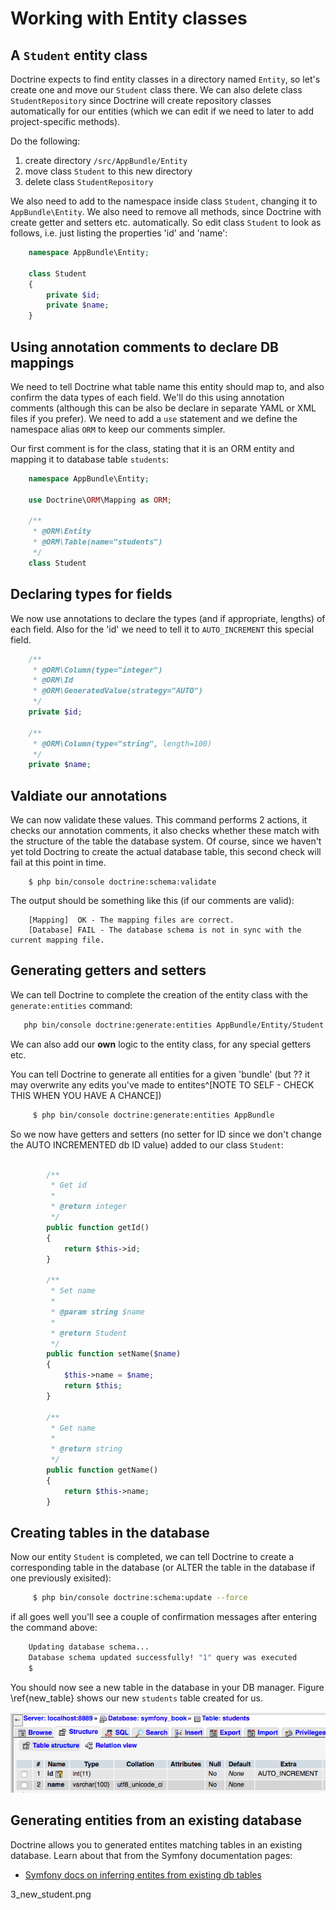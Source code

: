 

# Working with Entity classes

## A `Student` entity class

Doctrine expects to find entity classes in a directory named `Entity`, so let's create one and move our `Student` class there. We can also delete class `StudentRepository` since Doctrine will create repository classes automatically for our entities (which we can edit if we need to later to add project-specific methods).

Do the following:

1. create directory `/src/AppBundle/Entity`
1. move class `Student` to this new directory
1. delete class `StudentRepository`

We also need to add to the namespace inside class `Student`, changing it to `AppBundle\Entity`. We also need to remove all methods, since Doctrine with create getter and setters etc. automatically. So edit class `Student` to look as follows, i.e. just listing the properties 'id' and 'name':

```php
    namespace AppBundle\Entity;

    class Student
    {
        private $id;
        private $name;
    }
```

## Using annotation comments to declare DB mappings

We need to tell Doctrine what table name this entity should map to, and also confirm the data types of each field. We'll do this using annotation comments (although this can be also be declare in separate YAML or XML files if you prefer). We need to add a `use` statement and we define the namespace alias `ORM` to keep our comments simpler.

Our first comment is for the class, stating that it is an ORM entity and mapping it to database table `students`:

```php
    namespace AppBundle\Entity;

    use Doctrine\ORM\Mapping as ORM;

    /**
     * @ORM\Entity
     * @ORM\Table(name="students")
     */
    class Student
```

## Declaring types for fields

We now use annotations to declare the types (and if appropriate, lengths) of each field. Also for the 'id' we need to tell it to `AUTO_INCREMENT` this special field.

```php
    /**
     * @ORM\Column(type="integer")
     * @ORM\Id
     * @ORM\GeneratedValue(strategy="AUTO")
     */
    private $id;

    /**
     * @ORM\Column(type="string", length=100)
     */
    private $name;
```

## Valdiate our annotations

We can now validate these values. This command performs 2 actions, it checks our annotation comments, it also checks whether these match with the structure of the table the database system. Of course, since we haven't yet told Doctring to create the actual database table, this second check will fail at this point in time.

```
    $ php bin/console doctrine:schema:validate
```

The output should be something like this (if our comments are valid):

```
    [Mapping]  OK - The mapping files are correct.
    [Database] FAIL - The database schema is not in sync with the current mapping file.
```

## Generating getters and setters

We can tell Doctrine to complete the creation of the entity class with the `generate:entities` command:

```bash
   php bin/console doctrine:generate:entities AppBundle/Entity/Student
```

We can also add our **own** logic to the entity class, for any special getters etc.

You can tell Doctrine to generate all entities for a given 'bundle' (but ?? it may overwrite any edits you've made to entites^[NOTE TO SELF - CHECK THIS WHEN YOU HAVE A CHANCE])

```bash
     $ php bin/console doctrine:generate:entities AppBundle
```

So we now have getters and setters (no setter for ID since we don't change the AUTO INCREMENTED db ID value) added to our class `Student`:

```php

        /**
         * Get id
         *
         * @return integer
         */
        public function getId()
        {
            return $this->id;
        }

        /**
         * Set name
         *
         * @param string $name
         *
         * @return Student
         */
        public function setName($name)
        {
            $this->name = $name;
            return $this;
        }

        /**
         * Get name
         *
         * @return string
         */
        public function getName()
        {
            return $this->name;
        }
```

## Creating tables in the database

Now our entity  `Student` is completed, we can tell Doctrine to create a corresponding table in the database (or ALTER the table in the database if one previously exisited):

```bash
     $ php bin/console doctrine:schema:update --force
```

if all goes well you'll see a couple of confirmation messages after entering the command above:

```bash
    Updating database schema...
    Database schema updated successfully! "1" query was executed
    $
```

You should now see a new table in the database in your DB manager. Figure \ref{new_table} shows our new `students` table created for us.

![CLI created table in PHPMyAdmin. \label{new_table}](./03_figures/database/2_new_table.png)


## Generating entities from an existing database

Doctrine allows you to generated entites matching tables in an existing database. Learn about that from the Symfony documentation pages:

- [Symfony docs on inferring entites from existing db tables](http://symfony.com/doc/current/doctrine/reverse_engineering.html)

3_new_student.png